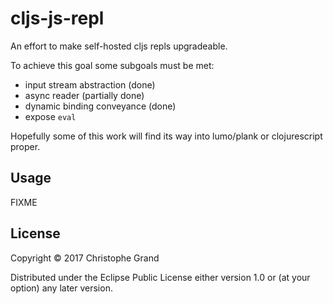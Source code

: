 # cljs-js-repl

An effort to make self-hosted cljs repls upgradeable.

To achieve this goal some subgoals must be met:

 * input stream abstraction (done)
 * async reader (partially done)
 * dynamic binding conveyance (done)
 * expose `eval`

Hopefully some of this work will find its way into lumo/plank or clojurescript proper. 

## Usage

FIXME

## License

Copyright © 2017 Christophe Grand

Distributed under the Eclipse Public License either version 1.0 or (at
your option) any later version.
